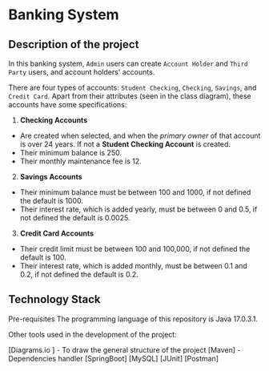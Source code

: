 # Banking System

## Description of the project

In this banking system, `Admin` users can create `Account Holder` and `Third Party` users, and account holders' accounts.

There are four types of accounts: `Student Checking`, `Checking`, `Savings`, and `Credit Card`. Apart from their attributes (seen in the class diagram), these accounts have some specifications:
1. **Checking Accounts**
* Are created when selected, and when the *primary owner* of that account is over 24 years. If not a **Student Checking Account** is created.
* Their minimum balance is 250.
* Their monthly maintenance fee is 12.

2. **Savings Accounts**
* Their minimum balance must be between 100 and 1000, if not defined the default is 1000.
* Their interest rate, which is added yearly, must be between 0 and 0.5, if not defined the default is  0.0025.

3. **Credit Card Accounts**
* Their credit limit must be between 100 and 100,000, if not defined the default is 100.
* Their interest rate, which is added monthly, must be between 0.1 and 0.2, if not defined the default is  0.2.

## Technology Stack
Pre-requisites
The programming language of this repository is Java 17.0.3.1.

Other tools used in the development of the project:

[Diagrams.io ] - To draw the general structure of the project
[Maven] - Dependencies handler
[SpringBoot]
[MySQL]
[JUnit]
[Postman]

